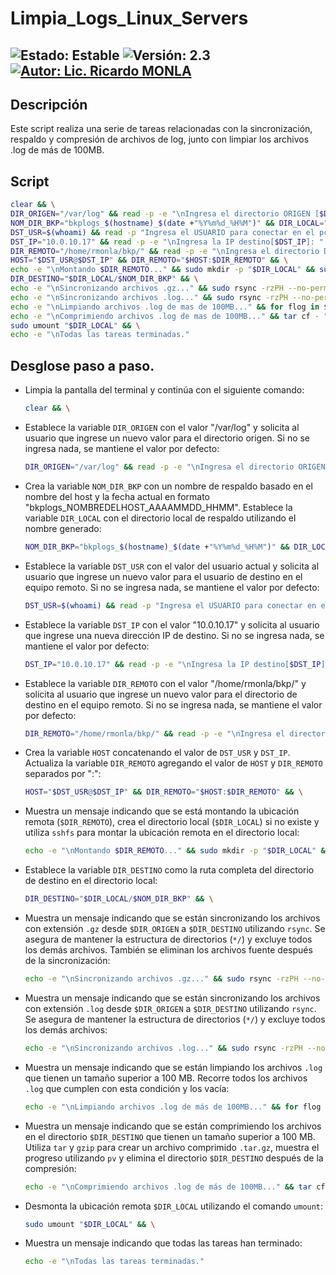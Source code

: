 # Limpia_Logs_Linux_Servers

![Estado: Estable](https://img.shields.io/badge/Estado-Estable-brightgreen)
![Versión: 2.3](https://img.shields.io/badge/Versión-2.3-blue)
[![Autor: Lic. Ricardo MONLA](https://img.shields.io/badge/Autor-Lic.%20Ricardo%20MONLA-orange)](mailto:rmonla@frlr.utn.edu.ar)
--------------  

## Descripción
Este script realiza una serie de tareas relacionadas con la sincronización, respaldo y compresión de archivos de log, junto con limpiar los archivos .log de más de 100MB.
 
## Script
```bash
clear && \
DIR_ORIGEN="/var/log" && read -p -e "\nIngresa el directorio ORIGEN [$DIR_ORIGEN]: " new_input && DIR_ORIGEN=${new_input:-$DIR_ORIGEN} && \
NOM_DIR_BKP="bkplogs_$(hostname)_$(date +"%Y%m%d_%H%M")" && DIR_LOCAL="/mnt/$NOM_DIR_BKP" && \
DST_USR=$(whoami) && read -p "Ingresa el USUARIO para conectar en el pc destino[$DST_USR]: " new_input && DST_USR=${new_input:-$DST_USR} && \
DST_IP="10.0.10.17" && read -p -e "\nIngresa la IP destino[$DST_IP]: " new_input && DST_IP=${new_input:-$DST_IP} && \
DIR_REMOTO="/home/rmonla/bkp/" && read -p -e "\nIngresa el directorio DESTINO [$DIR_REMOTO]: " new_input && DIR_REMOTO=${new_input:-$DIR_REMOTO} && \
HOST="$DST_USR@$DST_IP" && DIR_REMOTO="$HOST:$DIR_REMOTO" && \
echo -e "\nMontando $DIR_REMOTO..." && sudo mkdir -p "$DIR_LOCAL" && sudo sshfs -o allow_other "$DIR_REMOTO" "$DIR_LOCAL" && \
DIR_DESTINO="$DIR_LOCAL/$NOM_DIR_BKP" && \
echo -e "\nSincronizando archivos .gz..." && sudo rsync -rzPH --no-perms --include='*/' --include='*.gz' --exclude='*' --remove-source-files "$DIR_ORIGEN" "$DIR_DESTINO" && \
echo -e "\nSincronizando archivos .log..." && sudo rsync -rzPH --no-perms --include='*/' --include='*.log' --exclude='*' "$DIR_ORIGEN" "$DIR_DESTINO" && \
echo -e "\nLimpiando archivos .log de mas de 100MB..." && for flog in $(find "$DIR_ORIGEN" -type f -name "*.log" -size +100M); do sudo echo '' > "$flog"; done && \
echo -e "\nComprimiendo archivos .log de mas de 100MB..." && tar cf - "$DIR_DESTINO" | pv | gzip > "$DIR_DESTINO.tar.gz" && rm -r "$DIR_DESTINO" && \
sudo umount "$DIR_LOCAL" && \
echo -e "\nTodas las tareas terminadas."
```
## Desglose paso a paso.

- Limpia la pantalla del terminal y continúa con el siguiente comando:
  ```bash
  clear && \
  ```

- Establece la variable `DIR_ORIGEN` con el valor "/var/log" y solicita al usuario que ingrese un nuevo valor para el directorio origen. Si no se ingresa nada, se mantiene el valor por defecto:
  ```bash
  DIR_ORIGEN="/var/log" && read -p -e "\nIngresa el directorio ORIGEN [$DIR_ORIGEN]: " new_input && DIR_ORIGEN=${new_input:-$DIR_ORIGEN} && \
  ```

- Crea la variable `NOM_DIR_BKP` con un nombre de respaldo basado en el nombre del host y la fecha actual en formato "bkplogs_NOMBREDELHOST_AAAAMMDD_HHMM". Establece la variable `DIR_LOCAL` con el directorio local de respaldo utilizando el nombre generado:
  ```bash
  NOM_DIR_BKP="bkplogs_$(hostname)_$(date +"%Y%m%d_%H%M")" && DIR_LOCAL="/mnt/$NOM_DIR_BKP" && \
  ```

- Establece la variable `DST_USR` con el valor del usuario actual y solicita al usuario que ingrese un nuevo valor para el usuario de destino en el equipo remoto. Si no se ingresa nada, se mantiene el valor por defecto:
  ```bash
  DST_USR=$(whoami) && read -p "Ingresa el USUARIO para conectar en el pc destino[$DST_USR]: " new_input && DST_USR=${new_input:-$DST_USR} && \
  ```

- Establece la variable `DST_IP` con el valor "10.0.10.17" y solicita al usuario que ingrese una nueva dirección IP de destino. Si no se ingresa nada, se mantiene el valor por defecto:
  ```bash
  DST_IP="10.0.10.17" && read -p -e "\nIngresa la IP destino[$DST_IP]: " new_input && DST_IP=${new_input:-$DST_IP} && \
  ```

- Establece la variable `DIR_REMOTO` con el valor "/home/rmonla/bkp/" y solicita al usuario que ingrese un nuevo valor para el directorio de destino en el equipo remoto. Si no se ingresa nada, se mantiene el valor por defecto:
  ```bash
  DIR_REMOTO="/home/rmonla/bkp/" && read -p -e "\nIngresa el directorio DESTINO [$DIR_REMOTO]: " new_input && DIR_REMOTO=${new_input:-$DIR_REMOTO} && \
  ```

- Crea la variable `HOST` concatenando el valor de `DST_USR` y `DST_IP`. Actualiza la variable `DIR_REMOTO` agregando el valor de `HOST` y `DIR_REMOTO` separados por ":":
  ```bash
  HOST="$DST_USR@$DST_IP" && DIR_REMOTO="$HOST:$DIR_REMOTO" && \
  ```
- Muestra un mensaje indicando que se está montando la ubicación remota (`$DIR_REMOTO`), crea el directorio local (`$DIR_LOCAL`) si no existe y utiliza `sshfs` para montar la ubicación remota en el directorio local:
  ```bash
  echo -e "\nMontando $DIR_REMOTO..." && sudo mkdir -p "$DIR_LOCAL" && sudo sshfs -o allow_other "$DIR_REMOTO" "$DIR_LOCAL" && \
  ```

- Establece la variable `DIR_DESTINO` como la ruta completa del directorio de destino en el directorio local:
  ```bash
  DIR_DESTINO="$DIR_LOCAL/$NOM_DIR_BKP" && \
  ```

- Muestra un mensaje indicando que se están sincronizando los archivos con extensión `.gz` desde `$DIR_ORIGEN` a `$DIR_DESTINO` utilizando `rsync`. Se asegura de mantener la estructura de directorios (`*/`) y excluye todos los demás archivos. También se eliminan los archivos fuente después de la sincronización:
  ```bash
  echo -e "\nSincronizando archivos .gz..." && sudo rsync -rzPH --no-perms --include='*/' --include='*.gz' --exclude='*' --remove-source-files "$DIR_ORIGEN" "$DIR_DESTINO" && \
  ```

- Muestra un mensaje indicando que se están sincronizando los archivos con extensión `.log` desde `$DIR_ORIGEN` a `$DIR_DESTINO` utilizando `rsync`. Se asegura de mantener la estructura de directorios (`*/`) y excluye todos los demás archivos:
  ```bash
  echo -e "\nSincronizando archivos .log..." && sudo rsync -rzPH --no-perms --include='*/' --include='*.log' --exclude='*' "$DIR_ORIGEN" "$DIR_DESTINO" && \
  ```

- Muestra un mensaje indicando que se están limpiando los archivos `.log` que tienen un tamaño superior a 100 MB. Recorre todos los archivos `.log` que cumplen con esta condición y los vacía:
  ```bash
  echo -e "\nLimpiando archivos .log de más de 100MB..." && for flog in $(find "$DIR_ORIGEN" -type f -name "*.log" -size +100M); do sudo echo '' > "$flog"; done && \
  ```

- Muestra un mensaje indicando que se están comprimiendo los archivos en el directorio `$DIR_DESTINO` que tienen un tamaño superior a 100 MB. Utiliza `tar` y `gzip` para crear un archivo comprimido `.tar.gz`, muestra el progreso utilizando `pv` y elimina el directorio `$DIR_DESTINO` después de la compresión:
  ```bash
  echo -e "\nComprimiendo archivos .log de más de 100MB..." && tar cf - "$DIR_DESTINO" | pv | gzip > "$DIR_DESTINO.tar.gz" && rm -r "$DIR_DESTINO" && \
  ```
- Desmonta la ubicación remota `$DIR_LOCAL` utilizando el comando `umount`:
  ```bash
  sudo umount "$DIR_LOCAL" && \
  ```

- Muestra un mensaje indicando que todas las tareas han terminado:
  ```bash
  echo -e "\nTodas las tareas terminadas."
  ```
